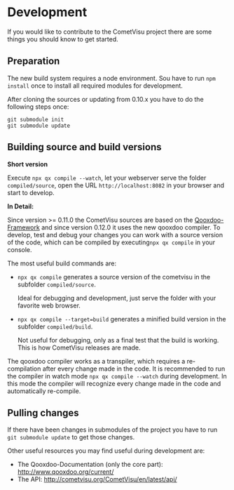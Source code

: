 Development
===========

If you would like to contribute to the CometVisu project there are some things you should know
to get started.

Preparation
-----------

The new build system requires a node environment. Sou have to run `npm install` once to install
all required modules for development.

After cloning the sources or updating from 0.10.x you have to do the following steps once:

```
git submodule init
git submodule update
```
 
Building source and build versions
---------------------------------

**Short version**

Execute `npx qx compile --watch`, let your webserver serve the folder `compiled/source`, open
the URL `http://localhost:8082` in your browser and start to develop.

**In Detail:**

Since version >= 0.11.0 the CometVisu sources are based on the
[Qooxdoo-Framework](http://www.qooxdoo.org) and since version 0.12.0 it uses the new qooxdoo compiler. 
To develop, test and debug your changes you can work with a source version of the code, 
which can be compiled by executing`npx qx compile` in your console.

The most useful build commands are:
* `npx qx compile` generates a source version of the cometvisu in the subfolder `compiled/source`.

    Ideal for debugging and development, just serve the folder with your favorite web browser.
     
* `npx qx compile --target=build` generates a minified build version in the subfolder `compiled/build`.

    Not useful for debugging, only as a final test that the build is working. This is how CometVisu releases
    are made.
    
The qooxdoo compiler works as a transpiler, which requires a re-compilation after every change made in the code.
It is recommended to run the compiler in watch mode `npx qx compile --watch` during development.
In this mode the compiler will recognize every change made in the code and automatically re-compile.
    
Pulling changes
---------------

If there have been changes in submodules of the project you have to run `git submodule update` to get those changes.

Other useful resources you may find useful during development are:

* The Qooxdoo-Documentation (only the core part): http://www.qooxdoo.org/current/
* The API: http://cometvisu.org/CometVisu/en/latest/api/
